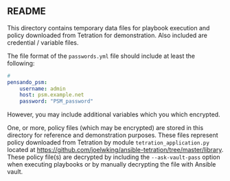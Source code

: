 README
------

This directory contains temporary data files for playbook execution and policy downloaded from Tetration for demonstration. Also included are credential / variable files.

The file format of the `passwords.yml` file should include at least the following:

```yaml
#
pensando_psm:
    username: admin
    host: psm.example.net
    password: "PSM_password"

```

However, you may include additional variables which you which encrypted.

One, or more, policy files (which may be encrypted) are stored in this directory for reference and demonstration purposes. These files represent policy downloaded from Tetration by module `tetration_application.py` located at https://github.com/joelwking/ansible-tetration/tree/master/library. These policy file(s) are decrypted by including the `--ask-vault-pass` option when executing playbooks or by manually decrypting the file with Ansible vault.